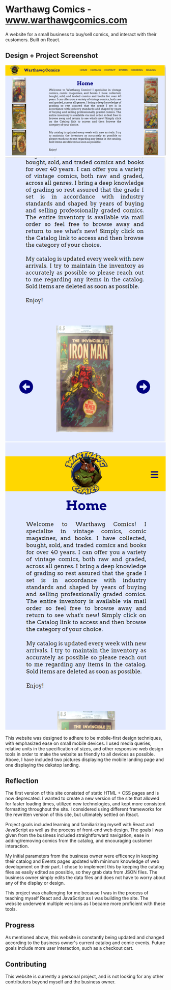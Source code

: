 # Warthawg Comics - www.warthawgcomics.com

A website for a small business to buy/sell comics, and interact with their customers. Built on React.

## Design + Project Screenshot
![image](readme_desktop_landing.png)
![image](readme_mobile_carousel.png)
![image](readme_mobile_landing.png)

This website was designed to adhere to be mobile-first design techniques, with emphasized ease on small mobile devices.  I used media queries, relative units in the specification of sizes, and other responsive web design tools in order to make the website as friendly to all devices as possible. Above, I have included two pictures displaying the mobile landing page and one displaying the dekstop landing.

## Reflection
The first version of this site consisted of static HTML + CSS pages and is now deprecated. I wanted to create a new version of the site that allowed for faster loading times, utilized new technologies, and kept more consistent formatting throughout the site. I considered using different frameworks for the rewritten version of this site, but ultimately settled on React.

Project goals included learning and familiarizing myself with React and JavaScript as well as the process of front-end web design.  The goals I was given from the business included straightforward navigation, ease in adding/removing comics from the catalog, and encouraging customer interaction.

My initial parameters from the business owner were efficency in keeping their catalog and Events pages updated with minimum knowledge of web development on their part. I chose to implement this by keeping the catalog files as easily edited as possible, so they grab data from JSON files. The business owner simply edits the data files and does not have to worry about any of the display or design.

This project was challenging for me because I was in the process of teaching myself React and JavaScript as I was building the site. The website underwent multiple versions as I became more proficient with these tools. 

## Progress
As mentioned above, this website is constantly being updated and changed according to the business owner's current catalog and comic events.  Future goals include more user interaction, such as a checkout cart. 


## Contributing
This website is currently a personal project, and is not looking for any other contributors beyond myself and the business owner.
